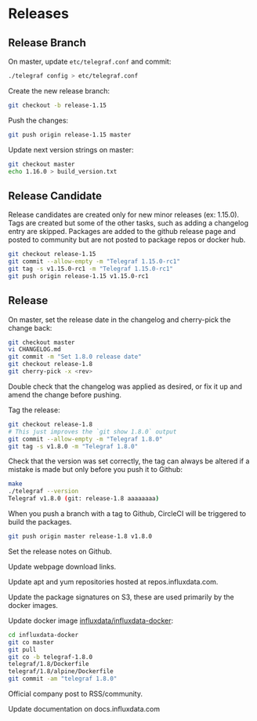 # Releases

## Release Branch

On master, update `etc/telegraf.conf` and commit:

```sh
./telegraf config > etc/telegraf.conf
```

Create the new release branch:

```sh
git checkout -b release-1.15
```

Push the changes:

```sh
git push origin release-1.15 master
```

Update next version strings on master:

```sh
git checkout master
echo 1.16.0 > build_version.txt
```

## Release Candidate

Release candidates are created only for new minor releases (ex: 1.15.0).   Tags
are created but some of the other tasks, such as adding a changelog entry are
skipped.  Packages are added to the github release page and posted to
community but are not posted to package repos or docker hub.

```sh
git checkout release-1.15
git commit --allow-empty -m "Telegraf 1.15.0-rc1"
git tag -s v1.15.0-rc1 -m "Telegraf 1.15.0-rc1"
git push origin release-1.15 v1.15.0-rc1
```

## Release

On master, set the release date in the changelog and cherry-pick the change
back:

```sh
git checkout master
vi CHANGELOG.md
git commit -m "Set 1.8.0 release date"
git checkout release-1.8
git cherry-pick -x <rev>
```

Double check that the changelog was applied as desired, or fix it up and
amend the change before pushing.

Tag the release:

```sh
git checkout release-1.8
# This just improves the `git show 1.8.0` output
git commit --allow-empty -m "Telegraf 1.8.0"
git tag -s v1.8.0 -m "Telegraf 1.8.0"
```

Check that the version was set correctly, the tag can always be altered if a
mistake is made but only before you push it to Github:

```sh
make
./telegraf --version
Telegraf v1.8.0 (git: release-1.8 aaaaaaaa)
```

When you push a branch with a tag to Github, CircleCI will be triggered to
build the packages.

```sh
git push origin master release-1.8 v1.8.0
```

Set the release notes on Github.

Update webpage download links.

Update apt and yum repositories hosted at repos.influxdata.com.

Update the package signatures on S3, these are used primarily by the docker images.

Update docker image [influxdata/influxdata-docker](https://github.com/influxdata/influxdata-docker):

```sh
cd influxdata-docker
git co master
git pull
git co -b telegraf-1.8.0
telegraf/1.8/Dockerfile
telegraf/1.8/alpine/Dockerfile
git commit -am "telegraf 1.8.0"
```

Official company post to RSS/community.

Update documentation on docs.influxdata.com
